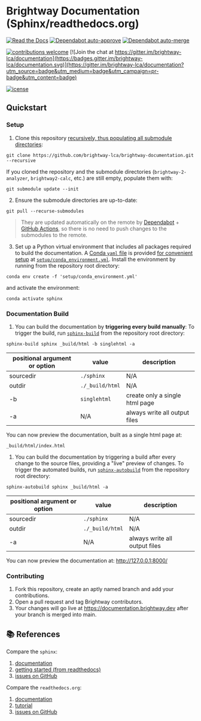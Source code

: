 # Brightway Documentation (Sphinx/readthedocs.org)

[![Read the Docs](https://readthedocs.org/projects/brightway-documentation/badge/?version=latest)](https://brightway-documentation.readthedocs.io/en/latest/)
[![Dependabot auto-approve](https://github.com/brightway-lca/brightway-documentation/actions/workflows/dependabot_auto_approve.yml/badge.svg)](https://github.com/brightway-lca/brightway-documentation/actions/workflows/dependabot_auto_approve.yml)
[![Dependabot auto-merge](https://github.com/brightway-lca/brightway-documentation/actions/workflows/dependabot_auto_merge.yml/badge.svg)](https://github.com/brightway-lca/brightway-documentation/actions/workflows/dependabot_auto_merge.yml)



[![contributions welcome](https://img.shields.io/badge/contributions-welcome-brightgreen.svg?style=flat)](https://github.com/brightway-lca/brightway-documentation-readthedocs/discussions)
[![Join the chat at https://gitter.im/brightway-lca/documentation](https://badges.gitter.im/brightway-lca/documentation.svg)](https://gitter.im/brightway-lca/documentation?utm_source=badge&utm_medium=badge&utm_campaign=pr-badge&utm_content=badge)

[![icense](https://img.shields.io/badge/License-BSD_3--Clause-blue.svg)](https://opensource.org/licenses/BSD-3-Clause)



## Quickstart

### Setup

1. Clone this repository [recursively, thus populating all submodule directories](https://git-scm.com/book/en/v2/Git-Tools-Submodules):

```
git clone https://github.com/brightway-lca/brightway-documentation.git --recursive
```

If you cloned the repository and the submodule directories (`brightway-2-analyzer`, `brightway2-calc`, etc.) are still empty, populate them with:

```
git submodule update --init
```

2. Ensure the submodule directories are up-to-date:

```
git pull --recurse-submodules
```

> They are updated automatically on the remote by [Dependabot](https://github.com/dependabot) + [GitHub Actions](https://github.com/features/actions), so there is no need to push changes to the submodules to the remote.

3. Set up a Python virtual environment that includes all packages required to build the documentation. A [Conda `yaml` file](https://conda.io/projects/conda/en/latest/user-guide/tasks/manage-environments.html) is provided [for convenient setup](https://conda.io/projects/conda/en/latest/user-guide/tasks/manage-environments.html#creating-an-environment-from-an-environment-yml-file) at [``setup/conda_environment.yml``](setup/conda_environment.yml). Install the environment by running from the repository root directory:

```
conda env create -f 'setup/conda_environment.yml'
```

and activate the environment:

```
conda activate sphinx
```

### Documentation Build

1. You can build the documentation by __triggering every build manually__: To trigger the build, run [`sphinx-build`](https://www.sphinx-doc.org/en/master/man/sphinx-build.html) from the repository root directory:

```
sphinx-build sphinx _build/html -b singlehtml -a
```

| positional argument or option| value | description |
| ---------------------------- | ----- | ----------- |
| sourcedir | `./sphinx` | N/A |
| outdir | `./_build/html` | N/A |
| -b | `singlehtml` | create only a single html page |
| -a | N/A | always write all output files |

You can now preview the documentation, built as a single html page at:

```
_build/html/index.html
```

1. You can build the documentation by triggering a build after every change to the source files, providing a "live" preview of changes. To trigger the automated builds, run [`sphinx-autobuild`](https://github.com/executablebooks/sphinx-autobuild) from the repository root directory:

```
sphinx-autobuild sphinx _build/html -a
```

| positional argument or option| value | description |
| ---------------------------- | ----- | ----------- |
| sourcedir | `./sphinx` | N/A |
| outdir | `./_build/html` | N/A |
| -a | N/A | always write all output files |


You can now preview the documentation at:
http://127.0.0.1:8000/

### Contributing

1. Fork this repository, create an aptly named branch and add your contributions.
2. Open a pull request and tag Brightway contributors.
3. Your changes will go live at https://documentation.brightway.dev after your branch is merged into main.

## 📚 References

Compare the `sphinx`:

1. [documentation](https://www.sphinx-doc.org/en/master/)
2. [getting started (from readthedocs)](https://docs.readthedocs.io/en/stable/intro/getting-started-with-sphinx.html)
3. [issues on GitHub](https://github.com/sphinx-doc/sphinx/issues)

Compare the `readthedocs.org`:

1. [documentation](https://docs.readthedocs.io/en/stable/index.html)
2. [tutorial](https://docs.readthedocs.io/en/stable/tutorial/)
3. [issues on GitHub](https://github.com/readthedocs/readthedocs.org/issues)
